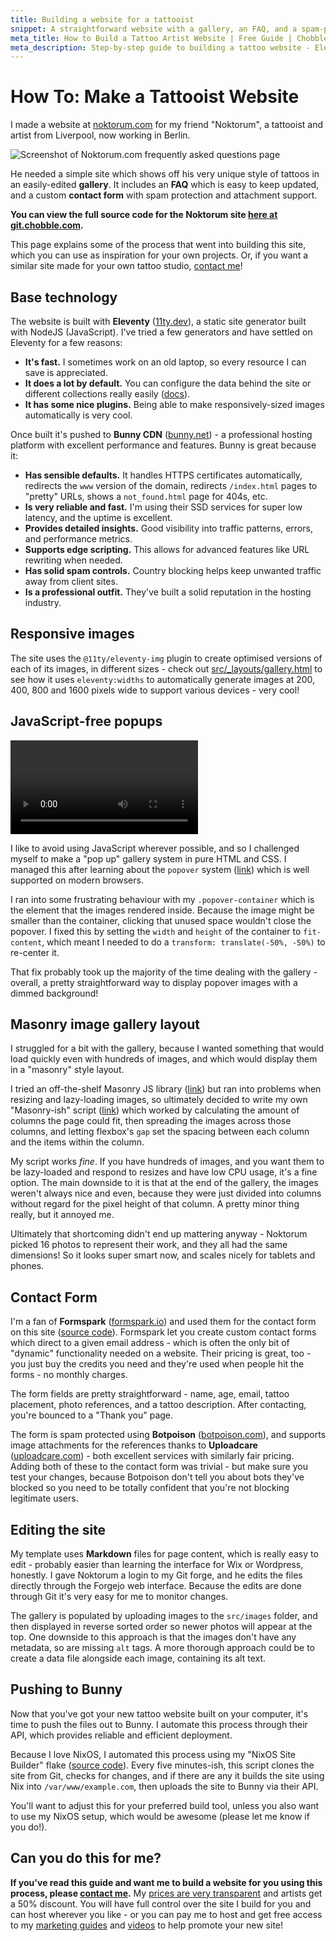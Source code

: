 ```yaml
---
title: Building a website for a tattooist
snippet: A straightforward website with a gallery, an FAQ, and a spam-protected contact form with attachment support.
meta_title: How to Build a Tattoo Artist Website | Free Guide | Chobble
meta_description: Step-by-step guide to building a tattoo website - Eleventy, responsive galleries, contact forms - full source code included - Manchester web developer
---
```


# How To: Make a Tattooist Website

I made a website at [noktorum.com](https://noktorum.com) for my friend "Noktorum", a tattooist and artist from Liverpool, now working in Berlin.

![Screenshot of Noktorum.com frequently asked questions page](/assets/guides-noktorum-screenshot.webp)

He needed a simple site which shows off his very unique style of tattoos in an easily-edited **gallery**. It includes an **FAQ** which is easy to keep updated, and a custom **contact form** with spam protection and attachment support.

**You can view the full source code for the Noktorum site [here at git.chobble.com](https://git.chobble.com/hosted-by-chobble/noktorum).**

This page explains some of the process that went into building this site, which you can use as inspiration for your own projects. Or, if you want a similar site made for your own tattoo studio, [contact me](/contact/)!

## Base technology

The website is built with **Eleventy** ([11ty.dev](https://www.11ty.dev/)), a static site generator built with NodeJS (JavaScript). I've tried a few generators and have settled on Eleventy for a few reasons:

- **It's fast.** I sometimes work on an old laptop, so every resource I can save is appreciated.
- **It does a lot by default.** You can configure the data behind the site or different collections really easily ([docs](https://www.11ty.dev/docs/data/)).
- **It has some nice plugins.** Being able to make responsively-sized images automatically is very cool.

Once built it's pushed to **Bunny CDN** ([bunny.net](https://bunny.net/)) - a professional hosting platform with excellent performance and features. Bunny is great because it:

- **Has sensible defaults.** It handles HTTPS certificates automatically, redirects the `www` version of the domain, redirects `/index.html` pages to "pretty" URLs, shows a `not_found.html` page for 404s, etc.
- **Is very reliable and fast.** I'm using their SSD services for super low latency, and the uptime is excellent.
- **Provides detailed insights.** Good visibility into traffic patterns, errors, and performance metrics.
- **Supports edge scripting.** This allows for advanced features like URL rewriting when needed.
- **Has solid spam controls.** Country blocking helps keep unwanted traffic away from client sites.
- **Is a professional outfit.** They've built a solid reputation in the hosting industry.

## Responsive images

The site uses the `@11ty/eleventy-img` plugin to create optimised versions of each of its images, in different sizes - check out [src/\_layouts/gallery.html](https://git.chobble.com/hosted-by-chobble/noktorum/src/branch/main/src/_layouts/gallery.html) to see how it uses `eleventy:widths` to automatically generate images at 200, 400, 800 and 1600 pixels wide to support various devices - very cool!

## JavaScript-free popups

<video autoplay loop>
  <source
    src="/assets/guides-noktorum-gallery-compressed.webm"
    type="video/webm"
  />
  Opening and closing images in the Noktorum gallery on desktop
</video>

I like to avoid using JavaScript wherever possible, and so I challenged myself to make a "pop up" gallery system in pure HTML and CSS. I managed this after learning about the `popover` system ([link](https://developer.mozilla.org/en-US/docs/Web/HTML/Global_attributes/popover)) which is well supported on modern browsers.

I ran into some frustrating behaviour with my `.popover-container` which is the element that the images rendered inside. Because the image might be smaller than the container, clicking that unused space wouldn't close the popover. I fixed this by setting the `width` and `height` of the container to `fit-content`, which meant I needed to do a `transform: translate(-50%, -50%)` to re-center it.

That fix probably took up the majority of the time dealing with the gallery - overall, a pretty straightforward way to display popover images with a dimmed background!

## Masonry image gallery layout

I struggled for a bit with the gallery, because I wanted something that would load quickly even with hundreds of images, and which would display them in a "masonry" style layout.

I tried an off-the-shelf Masonry JS library ([link](https://masonry.desandro.com/)) but ran into problems when resizing and lazy-loading images, so ultimately decided to write my own "Masonry-ish" script ([link](https://git.chobble.com/hosted-by-chobble/noktorum/src/branch/main/src/assets/masonry.js)) which worked by calculating the amount of columns the page could fit, then spreading the images across those columns, and letting flexbox's `gap` set the spacing between each column and the items within the column.

My script works _fine_. If you have hundreds of images, and you want them to be lazy-loaded and respond to resizes and have low CPU usage, it's a fine option. The main downside to it is that at the end of the gallery, the images weren't always nice and even, because they were just divided into columns without regard for the pixel height of that column. A pretty minor thing really, but it annoyed me.

Ultimately that shortcoming didn't end up mattering anyway - Noktorum picked 16 photos to represent their work, and they all had the same dimensions! So it looks super smart now, and scales nicely for tablets and phones.

## Contact Form

I'm a fan of **Formspark** ([formspark.io](https://formspark.io)) and used them for the contact form on this site ([source code](https://git.chobble.com/hosted-by-chobble/noktorum/src/branch/main/src/_includes/contact-form.html)). Formspark let you create custom contact forms which direct to a given email address - which is often the only bit of "dynamic" functionality needed on a website. Their pricing is great, too - you just buy the credits you need and they're used when people hit the forms - no monthly charges.

The form fields are pretty straightforward - name, age, email, tattoo placement, photo references, and a tattoo description. After contacting, you're bounced to a "Thank you" page.

The form is spam protected using **Botpoison** ([botpoison.com](https://botpoison.com/)), and supports image attachments for the references thanks to **Uploadcare** ([uploadcare.com](https://uploadcare.com/)) - both excellent services with similarly fair pricing. Adding both of these to the contact form was trivial - but make sure you test your changes, because Botpoison don't tell you about bots they've blocked so you need to be totally confident that you're not blocking legitimate users.

## Editing the site

My template uses **Markdown** files for page content, which is really easy to edit - probably easier than learning the interface for Wix or Wordpress, honestly. I gave Noktorum a login to my Git forge, and he edits the files directly through the Forgejo web interface. Because the edits are done through Git it's very easy for me to monitor changes.

The gallery is populated by uploading images to the `src/images` folder, and then displayed in reverse sorted order so newer photos will appear at the top. One downside to this approach is that the images don't have any metadata, so are missing `alt` tags. A more thorough approach could be to create a data file alongside each image, containing its alt text.

## Pushing to Bunny

Now that you've got your new tattoo website built on your computer, it's time to push the files out to Bunny. I automate this process through their API, which provides reliable and efficient deployment.

Because I love NixOS, I automated this process using my "NixOS Site Builder" flake ([source code](https://git.chobble.com/chobble/nixos-site-builder)). Every five minutes-ish, this script clones the site from Git, checks for changes, and if there are any it builds the site using Nix into `/var/www/example.com`, then uploads the site to Bunny via their API.

You'll want to adjust this for your preferred build tool, unless you also want to use my NixOS setup, which would be awesome (please let me know if you do!).

## Can you do this for me?

**If you've read this guide and want me to build a website for you using this process, please [contact me](/contact/).** My [prices are very transparent](/prices/) and artists get a 50% discount. You will have full control over the site I build for you and can host wherever you like - or you can pay me to host and get free access to my [marketing guides](/guides/) and [videos](/videos/) to help promote your new site!
